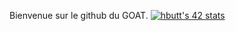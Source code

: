 Bienvenue sur le github du GOAT.
[![hbutt's 42 stats](https://badge.mediaplus.ma/black/hbutt?1337Badge=off&UM6P=off)](https://github.com/oakoudad/badge42)
